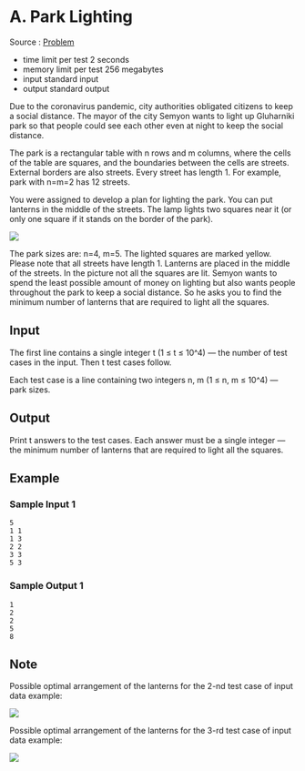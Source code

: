 # A. Park Lighting

Source : [Problem](https://codeforces.com/problemset/problem/1358/A)

- time limit per test 2 seconds
- memory limit per test 256 megabytes
- input standard input
- output standard output

Due to the coronavirus pandemic, city authorities obligated citizens to keep a social distance. The mayor of the city Semyon wants to light up Gluharniki park so that people could see each other even at night to keep the social distance.

The park is a rectangular table with n rows and m columns, where the cells of the table are squares, and the boundaries between the cells are streets. External borders are also streets. Every street has length 1. For example, park with n=m=2 has 12 streets.

You were assigned to develop a plan for lighting the park. You can put lanterns in the middle of the streets. The lamp lights two squares near it (or only one square if it stands on the border of the park).

<img src="https://espresso.codeforces.com/18aa1573b5d0c49e178a230e693800b5a0c2e6a8.png">

The park sizes are: n=4, m=5. The lighted squares are marked yellow. Please note that all streets have length 1. Lanterns are placed in the middle of the streets. In the picture not all the squares are lit.
Semyon wants to spend the least possible amount of money on lighting but also wants people throughout the park to keep a social distance. So he asks you to find the minimum number of lanterns that are required to light all the squares.

## Input

The first line contains a single integer t (1 ≤ t ≤ 10^4) — the number of test cases in the input. Then t
test cases follow.

Each test case is a line containing two integers n, m (1 ≤ n, m ≤ 10^4) — park sizes.

## Output

Print t answers to the test cases. Each answer must be a single integer — the minimum number of lanterns that are required to light all the squares.

## Example

### Sample Input 1

    5
    1 1
    1 3
    2 2
    3 3
    5 3

### Sample Output 1

    1
    2
    2
    5
    8

## Note

Possible optimal arrangement of the lanterns for the 2-nd test case of input data example:

<img src="https://espresso.codeforces.com/9c98cd06c74ee783b366a57440a9ab57d0317193.png">

Possible optimal arrangement of the lanterns for the 3-rd test case of input data example:

<img src="https://espresso.codeforces.com/ea550342416cdfaeadf987bfcfdab6d169d5f8ad.png">
